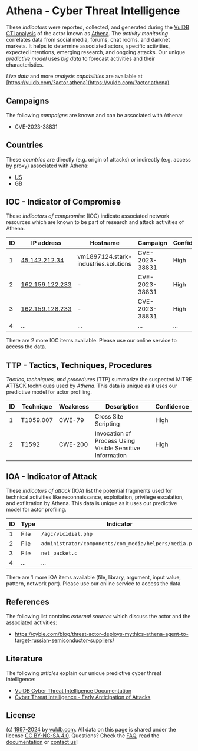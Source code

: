 # Athena - Cyber Threat Intelligence

These _indicators_ were reported, collected, and generated during the [VulDB CTI analysis](https://vuldb.com/?kb.cti) of the actor known as [Athena](https://vuldb.com/?actor.athena). The _activity monitoring_ correlates data from social media, forums, chat rooms, and darknet markets. It helps to determine associated actors, specific activities, expected intentions, emerging research, and ongoing attacks. Our unique _predictive model_ uses _big data_ to forecast activities and their characteristics.

_Live data_ and more _analysis capabilities_ are available at [https://vuldb.com/?actor.athena](https://vuldb.com/?actor.athena)

## Campaigns

The following _campaigns_ are known and can be associated with Athena:

* CVE-2023-38831

## Countries

These _countries_ are directly (e.g. origin of attacks) or indirectly (e.g. access by proxy) associated with Athena:

* [US](https://vuldb.com/?country.us)
* [GB](https://vuldb.com/?country.gb)

## IOC - Indicator of Compromise

These _indicators of compromise_ (IOC) indicate associated network resources which are known to be part of research and attack activities of Athena.

ID | IP address | Hostname | Campaign | Confidence
-- | ---------- | -------- | -------- | ----------
1 | [45.142.212.34](https://vuldb.com/?ip.45.142.212.34) | vm1897124.stark-industries.solutions | CVE-2023-38831 | High
2 | [162.159.122.233](https://vuldb.com/?ip.162.159.122.233) | - | CVE-2023-38831 | High
3 | [162.159.128.233](https://vuldb.com/?ip.162.159.128.233) | - | CVE-2023-38831 | High
4 | ... | ... | ... | ...

There are 2 more IOC items available. Please use our online service to access the data.

## TTP - Tactics, Techniques, Procedures

_Tactics, techniques, and procedures_ (TTP) summarize the suspected MITRE ATT&CK techniques used by _Athena_. This data is unique as it uses our predictive model for actor profiling.

ID | Technique | Weakness | Description | Confidence
-- | --------- | -------- | ----------- | ----------
1 | T1059.007 | CWE-79 | Cross Site Scripting | High
2 | T1592 | CWE-200 | Invocation of Process Using Visible Sensitive Information | High

## IOA - Indicator of Attack

These _indicators of attack_ (IOA) list the potential fragments used for technical activities like reconnaissance, exploitation, privilege escalation, and exfiltration by Athena. This data is unique as it uses our predictive model for actor profiling.

ID | Type | Indicator | Confidence
-- | ---- | --------- | ----------
1 | File | `/agc/vicidial.php` | High
2 | File | `administrator/components/com_media/helpers/media.php` | High
3 | File | `net_packet.c` | Medium
4 | ... | ... | ...

There are 1 more IOA items available (file, library, argument, input value, pattern, network port). Please use our online service to access the data.

## References

The following list contains _external sources_ which discuss the actor and the associated activities:

* https://cyble.com/blog/threat-actor-deploys-mythics-athena-agent-to-target-russian-semiconductor-suppliers/

## Literature

The following _articles_ explain our unique predictive cyber threat intelligence:

* [VulDB Cyber Threat Intelligence Documentation](https://vuldb.com/?kb.cti)
* [Cyber Threat Intelligence - Early Anticipation of Attacks](https://www.scip.ch/en/?labs.20201022)

## License

(c) [1997-2024](https://vuldb.com/?kb.changelog) by [vuldb.com](https://vuldb.com/?kb.about). All data on this page is shared under the license [CC BY-NC-SA 4.0](https://creativecommons.org/licenses/by-nc-sa/4.0/). Questions? Check the [FAQ](https://vuldb.com/?kb.faq), read the [documentation](https://vuldb.com/?kb) or [contact us](https://vuldb.com/?contact)!
